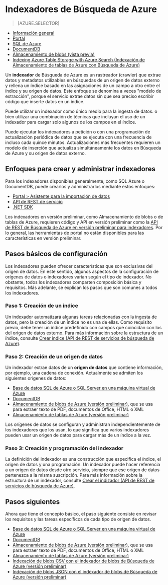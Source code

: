 <properties
	pageTitle="indexadores en Búsqueda de Azure | Microsoft Azure | Servicio de búsqueda hospedado en la nube"
	description="Rastree Base de datos SQL de Azure, DocumentDB o Almacenamiento de Azure para extraer los datos utilizables en búsquedas y rellenar un índice de Búsqueda de Azure."
	services="search"
	documentationCenter=""
	authors="HeidiSteen"
	manager="jhubbard"
	editor=""
    tags="azure-portal"/>

<tags
	ms.service="search"
	ms.devlang="na"
	ms.workload="search"
	ms.topic="get-started-article"
	ms.tgt_pltfrm="na"
	ms.date="08/08/2016"
	ms.author="heidist"/>

# Indexadores de Búsqueda de Azure
> [AZURE.SELECTOR]
- [Información general](search-indexer-overview.md)
- [Portal](search-import-data-portal.md)
- [SQL de Azure](search-howto-connecting-azure-sql-database-to-azure-search-using-indexers-2015-02-28.md)
- [DocumentDB](../documentdb/documentdb-search-indexer.md)
- [Almacenamiento de blobs (vista previa)](search-howto-indexing-azure-blob-storage.md)
- [Indexing Azure Table Storage with Azure Search (Indexación de Almacenamiento de tablas de Azure con Búsqueda de Azure)](search-howto-indexing-azure-tables.md)

Un **indexador** de Búsqueda de Azure es un rastreador (crawler) que extrae datos y metadatos utilizables en búsquedas de un origen de datos externo y rellena un índice basado en las asignaciones de un campo a otro entre el índice y su origen de datos. Este enfoque se denomina a veces "modelo de extracción", porque el servicio extrae datos sin que sea preciso escribir código que inserte datos en un índice.

Puede utilizar un indexador como único medio para la ingesta de datos. o bien utilizar una combinación de técnicas que incluyan el uso de un indexador para cargar solo algunos de los campos en el índice.

Puede ejecutar los indexadores a petición o con una programación de actualización periódica de datos que se ejecuta con una frecuencia de incluso cada quince minutos. Actualizaciones más frecuentes requieren un modelo de inserción que actualiza simultáneamente los datos en Búsqueda de Azure y su origen de datos externo.

## Enfoques para crear y administrar indexadores

Para los indexadores disponibles generalmente, como SQL Azure o DocumentDB, puede crearlos y administrarlos mediante estos enfoques:

- [Portal > Asistente para la importación de datos ](search-get-started-portal.md)
- [API de REST de servicio](https://msdn.microsoft.com/library/azure/dn946891.aspx)
- [.NET SDK](https://msdn.microsoft.com/library/azure/microsoft.azure.search.iindexersoperations.aspx)

Los indexadores en versión preliminar, como Almacenamiento de blobs o de tablas de Azure, requieren código y API en versión preliminar como la [API de REST de Búsqueda de Azure en versión preliminar para indexadores](search-api-indexers-2015-02-28-preview.md). Por lo general, las herramientas de portal no están disponibles para las características en versión preliminar.

## Pasos básicos de configuración

Los indexadores pueden ofrecer características que son exclusivas del origen de datos. En este sentido, algunos aspectos de la configuración de orígenes de datos o indexadores varían según el tipo de indexador. No obstante, todos los indexadores comparten composición básica y requisitos. Más adelante, se explican los pasos que son comunes a todos los indexadores.

### Paso 1: Creación de un índice

Un indexador automatizará algunas tareas relacionadas con la ingesta de datos, pero la creación de un índice no es una de ellas. Como requisito previo, debe tener un índice predefinido con campos que coincidan con los del origen de datos externo. Para más información sobre la estructura de un índice, consulte [Crear índice (API de REST de servicios de búsqueda de Azure)](https://msdn.microsoft.com/library/azure/dn798941.aspx).

### Paso 2: Creación de un origen de datos

Un indexador extrae datos de un **origen de datos** que contiene información, por ejemplo, una cadena de conexión. Actualmente se admiten los siguientes orígenes de datos:

- [Base de datos SQL de Azure o SQL Server en una máquina virtual de Azure](search-howto-connecting-azure-sql-database-to-azure-search-using-indexers-2015-02-28.md)
- [DocumentDB](../documentdb/documentdb-search-indexer.md)
- [Almacenamiento de blobs de Azure (versión preliminar)](search-howto-indexing-azure-blob-storage.md), que se usa para extraer texto de PDF, documentos de Office, HTML o XML
- [Almacenamiento de tablas de Azure (versión preliminar)](search-howto-indexing-azure-tables.md)

Los orígenes de datos se configuran y administran independientemente de los indexadores que los usan, lo que significa que varios indexadores pueden usar un origen de datos para cargar más de un índice a la vez.

### Paso 3: Creación y programación del indexador

La definición del indexador es una construcción que especifica el índice, el origen de datos y una programación. Un indexador puede hacer referencia a un origen de datos desde otro servicio, siempre que ese origen de datos pertenezca a la misma suscripción. Para más información sobre la estructura de un indexador, consulte [Crear el indizador (API de REST de servicios de búsqueda de Azure)](https://msdn.microsoft.com/library/azure/dn946899.aspx).

## Pasos siguientes

Ahora que tiene el concepto básico, el paso siguiente consiste en revisar los requisitos y las tareas específicos de cada tipo de origen de datos.

- [Base de datos SQL de Azure o SQL Server en una máquina virtual de Azure](search-howto-connecting-azure-sql-database-to-azure-search-using-indexers-2015-02-28.md)
- [DocumentDB](../documentdb/documentdb-search-indexer.md)
- [Almacenamiento de blobs de Azure (versión preliminar)](search-howto-indexing-azure-blob-storage.md), que se usa para extraer texto de PDF, documentos de Office, HTML o XML
- [Almacenamiento de tablas de Azure (versión preliminar)](search-howto-indexing-azure-tables.md)
- [Indexación de blobs CSV con el indexador de blobs de Búsqueda de Azure (versión preliminar)](search-howto-index-csv-blobs.md)
- [Indexación de blobs JSON con el indexador de blobs de Búsqueda de Azure (versión preliminar)](search-howto-index-json-blobs.md)

<!---HONumber=AcomDC_0914_2016-->